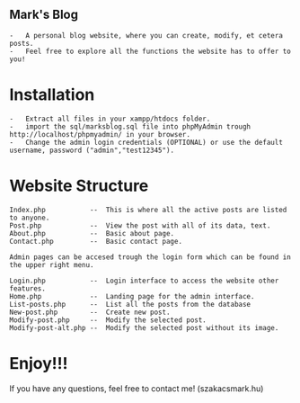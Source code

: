 ## Mark's Blog
    -   A personal blog website, where you can create, modify, et cetera posts.
    -   Feel free to explore all the functions the website has to offer to you!
# Installation
    -   Extract all files in your xampp/htdocs folder.
    -   import the sql/marksblog.sql file into phpMyAdmin trough http://localhost/phpmyadmin/ in your browser.
    -   Change the admin login credentials (OPTIONAL) or use the default username, password ("admin","test12345").
# Website Structure
    Index.php           --  This is where all the active posts are listed to anyone.
    Post.php            --  View the post with all of its data, text.
    About.php           --  Basic about page.
    Contact.php         --  Basic contact page.

    Admin pages can be accesed trough the login form which can be found in the upper right menu.

    Login.php           --  Login interface to access the website other features.
    Home.php            --  Landing page for the admin interface.
    List-posts.php      --  List all the posts from the database
    New-post.php        --  Create new post.
    Modify-post.php     --  Modify the selected post.
    Modify-post-alt.php --  Modify the selected post without its image.

# Enjoy!!!
If you have any questions, feel free to contact me! (szakacsmark.hu)
